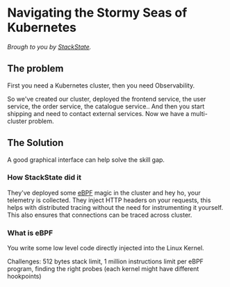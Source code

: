 # Navigating the Stormy Seas of Kubernetes

_Brough to you by [StackState](https://www.stackstate.com/)._

## The problem

First you need a Kubernetes cluster, then you need Observability.

So we've created our cluster, deployed the frontend service, the user service, the order service, the catalogue service.. And then you start shipping and need to contact external services. Now we have a
multi-cluster problem.

## The Solution

A good graphical interface can help solve the skill gap.

### How StackState did it

They've deployed some [eBPF](https://ebpf.io/) magic in the cluster and hey ho, your telemetry is collected. They inject HTTP headers on your requests, this helps with distributed tracing without the need
for instrumenting it yourself. This also ensures that connections can be traced across cluster.

### What is eBPF

You write some low level code directly injected into the Linux Kernel.

Challenges: 512 bytes stack limit, 1 million instructions limit per eBPF program, finding the right probes (each kernel might have different hookpoints)
